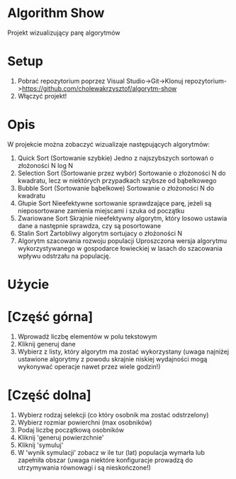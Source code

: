 # Algorithm Show
Projekt wizualizujący parę algorytmów

# Setup
1. Pobrać repozytorium poprzez Visual Studio->Git->Klonuj repozytorium->https://github.com/cholewakrzysztof/algorytm-show
2. Włączyć projekt!

# Opis
W projekcie można zobaczyć wizualizaje następujących algorytmów:

1. Quick Sort (Sortowanie szybkie)
  Jedno z najszybszych sortowań o złożoności N log N
2. Selection Sort (Sortowanie przez wybór)
  Sortowanie o złożoności N do kwadratu, lecz w niektórych przypadkach szybsze od bąbelkowego
3. Bubble Sort (Sortowanie bąbelkowe)
  Sortowanie o złożoności N do kwadratu
4. Głupie Sort 
  Nieefektywne sortowanie sprawdzające parę, jeżeli są nieposortowane zamienia miejscami i szuka od początku
5. Zwariowane Sort
  Skrajnie nieefektywny algorytm, który losowo ustawia dane a następnie sprawdza, czy są posortowane
6. Stalin Sort
  Żartobliwy algorytm sortujacy o złożoności N
7. Algorytm szacowania rozwoju populacji
  Uproszczona wersja algorytmu wykorzystywanego w gospodarce łowieckiej w lasach do szacowania wpływu odstrzału na populację.
  
# Użycie
# [Część górna]
1. Wprowadź liczbę elementów w polu tekstowym
2. Kliknij generuj dane
3. Wybierz z listy, który algorytm ma zostać wykorzystany (uwaga najniżej ustawione algorytmy z powodu skrajnie niskiej wydajności mogą wykonywać operacje nawet przez wiele godzin!)
# [Część dolna]
1. Wybierz rodzaj selekcji (co który osobnik ma zostać odstrzelony)
2. Wybierz rozmiar powierchni (max osobników)
3. Podaj liczbę początkową osobników
4. Kliknij 'generuj powierzchnie'
5. Kliknij 'symuluj'
6. W 'wynik symulacji' zobacz w ile tur (lat) populacja wymarła lub zapełniła obszar (uwaga niektóre konfiguracje prowadzą do utrzymywania równowagi i są nieskończone!)
